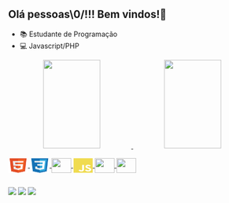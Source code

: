 ## Olá pessoas\0/!!! Bem vindos!👋 

- 📚 Estudante de Programação<br>
- 💻 Javascript/PHP<br>

<div align="center">
  <a href="https://github.com/thegabrielleal">
  <img height="180em" width="48%" src="https://github-readme-stats.vercel.app/api?username=thegabrielleal&show_icons=true&theme=dark&include_all_commits=true&count_private=true"/>
  <img height="180em" width="48%" src="https://github-readme-stats.vercel.app/api/top-langs/?username=thegabrielleal&layout=compact&langs_count=7&theme=dark"/>
</div>
  
<div style="display: inline_block"><br>
  <img align="center" height="30" width="40" src="https://raw.githubusercontent.com/devicons/devicon/master/icons/html5/html5-original.svg">
  <img align="center" height="30" width="40" src="https://raw.githubusercontent.com/devicons/devicon/master/icons/css3/css3-original.svg">
  <img align="center" height="30" width="40" src="https://cdn.jsdelivr.net/gh/devicons/devicon/icons/sass/sass-original.svg">
  <img align="center" height="30" width="40" src="https://raw.githubusercontent.com/devicons/devicon/master/icons/javascript/javascript-plain.svg">
  <img align="center" height="30" width="40" src="https://cdn.jsdelivr.net/gh/devicons/devicon/icons/jquery/jquery-original.svg">
  <img align="center" height="30" width="40" src="https://cdn.jsdelivr.net/gh/devicons/devicon/icons/php/php-original.svg">
  </div>
  
##
  
<div>
  <a href="https://twitter.com/Kidztaku" target="_blank"><img src="https://img.shields.io/badge/Twitter-1DA1F2?style=for-the-badge&logo=twitter&logoColor=white"></a>
    <a href="https://www.facebook.com/kidztaku" target="_blank"><img src="https://img.shields.io/badge/Facebook-1877F2?style=for-the-badge&logo=facebook&logoColor=white"></a>  
    <a href="https://www.linkedin.com/in/joaogabriel79/" target="_blank"><img src="https://img.shields.io/badge/LinkedIn-0077B5?style=for-the-badge&logo=linkedin&logoColor=white"></a>
</div>
